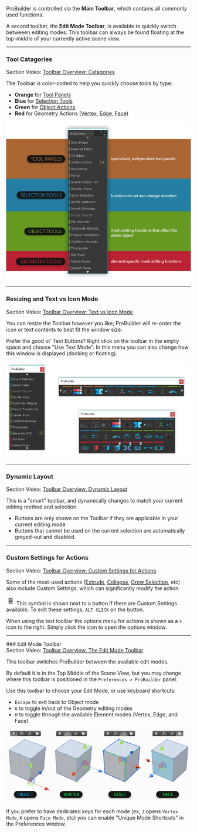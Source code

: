 <!-- # Video: Toolbar Overview -->
<!-- [![ProBuilder Toolbar Video](../images/VideoLink_YouTube_768.png)](@todo) -->

ProBuilder is controlled via the **Main Toolbar**, which contains all commonly used functions.

A second toolbar, the **Edit Mode Toolbar**, is available to quickly switch betweeen editing modes. This toolbar can always be found floating at the top-middle of your currently active scene view.

---

### Tool Catagories

<div class="video-link">
Section Video: <a href="@todo">Toolbar Overview: Catagories</a>
</div> 

The Toolbar is color-coded to help you quickly choose tools by type:

* **Orange** for [Tool Panels](tool-panels)
* **Blue** for [Selection Tools](selection-tools)
* **Green** for [Object Actions](object-actions)
* **Red** for Geometry Actions ([Vertex](vertex), [Edge](edge), [Face](face))

![Toolbar Categories Example](../images/ExampleImage_Toolbar_ColorCategories.png "Toolbar Categories Example")

---

### Resizing and Text vs Icon Mode

<div class="video-link">
Section Video: <a href="@todo">Toolbar Overview: Text vs Icon Mode</a>
</div> 

You can resize the Toolbar however you like; ProBuilder will re-order the icon or text contents to best fit the window size.

Prefer the good ol' Text Buttons? Right click on the toolbar in the empty space and choose "Use Text Mode".  In this menu you can also change how this window is displayed (docking or floating).

![Toolbar Resizing Example](../images/Toolbar_ResizingExample.png "Toolbar Resizing Example")

---

### Dynamic Layout

<div class="video-link">
Section Video: <a href="@todo">Toolbar Overview: Dynamic Layout</a>
</div> 

This is a "smart" toolbar, and dynamically changes to match your current editing method and selection. 

* Buttons are only shown on the Toolbar if they are applicable in your current editing mode
* Buttons that cannot be used on the current selection are automatically greyed-out and disabled.

---

### Custom Settings for Actions

<div class="video-link">
Section Video: <a href="@todo">Toolbar Overview: Custom Settings for Actions</a>
</div> 

Some of the most-used actions ([Extrude](face/#extrude), [Collapse](vertex/#collapse), [Grow Selection](selection-tools/#grow), etc) also include Custom Settings, which can significantly modify the action.

![Options Icon](../images/icons/options.png) This symbol is shown next to a button if there are Custom Settings available. To edit these settings, `ALT CLICK` on the button.

When using the text toolbar the options menu for actions is shown as a `+` icon to the right.  Simply click the icon to open the options window.

---

<a id="edit-mode-toolbar" />
### Edit Mode Toolbar

<div class="video-link">
Section Video: <a href="@todo">Toolbar Overview: The Edit Mode Toolbar</a>
</div> 

This toolbar switches ProBuilder between the available edit modes.  

By default it is in the Top Middle of the Scene View, but you may change where this toolbar is positioned in the `Preferences > ProBuilder` panel.

Use this toolbar to choose your Edit Mode, or use keyboard shortcuts: 

* `Escape` to exit back to Object mode
* `G` to toggle in/out of the Geometry editing modes
* `H` to toggle through the available Element modes (Vertex, Edge, and Face)

![Editing Modes Example](../images/ExampleImage_ObjectAndElementEditingModes.png "Editing Modes Example")

If you prefer to have dedicated keys for each mode (ex, `J` opens `Vertex Mode`, `K` opens `Face Mode`, etc) you can enable "Unique Mode Shortcuts" in the Preferences window.
